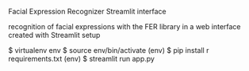 Facial Expression Recognizer
Streamlit interface

recognition of facial expressions with the FER library in a web interface created with Streamlit setup


$ virtualenv env
$ source env/bin/activate
(env) $ pip install r requirements.txt
(env) $ streamlit run app.py


